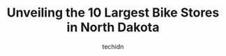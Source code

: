 ---
layout: ampstory
image: https://i0.wp.com/paketmu.com/wp-content/uploads/2023/06/the-ski-bike-shop-0-in-north-dakota-1686372564.jpeg?resize=640,853
author: techidn
featured: false
description: Explore the diverse Bike Store scene in North Dakota, home to an incredible selection of 10 establishments catering to every taste. Whether youre in search of iconic favorites or undiscover
title: Unveiling the 10 Largest Bike Stores in North Dakota
cover:
   title: Unveiling the 10 Largest Bike Stores in North Dakota
   subtitle: RICKPATE
   background: https://paketmu.com/wp-content/uploads/2023/06/the-ski-bike-shop-0-in-north-dakota-1686372564.jpeg

pages: 
 - layout: thirds
   top: <h1>#1 SCHEELS</h1>
   bottom: "<p>I really enjoy going to this store to find items I need. The staff are always friendly and ready to answer any questions. The store is always clean. There are so many opt</p>"
   background: https://paketmu.com/wp-content/uploads/2023/06/the-ski-bike-shop-1-in-north-dakota-1686372565.jpeg
   backgroundblur: true
 - layout: thirds
   top: <h1>#2 SCHEELS</h1>
   bottom: "<p>Large store with many different options of sports and clothing along w toys for the water and shore.Bought a pair of Nike shoes that ended up not fitting right and return</p>"
   background: https://paketmu.com/wp-content/uploads/2023/06/the-ski-bike-shop-2-in-north-dakota-1686372566.jpeg
   cta:
      link: https://paketmu.com/unveiling-the-10-largest-bike-stores-in-north-dakota/
      text: Unveiling the 10 Largest Bike Stores in North Dakota
 - layout: thirds
   top: <h1>#3 SCHEELS</h1>
   bottom: "<p>What an amazing store. There is literally something for everyone in there. The staff are extremely friendly and helpful and the prices were excellent. A must stop for any</p>"
   background: https://paketmu.com/wp-content/uploads/2023/06/the-ski-bike-shop-3-in-north-dakota-1686372567.jpeg
   cta:
      link: https://paketmu.com/unveiling-the-10-largest-bike-stores-in-north-dakota/
      text: Unveiling the 10 Largest Bike Stores in North Dakota
 - layout: thirds
   top: <h1>#4 DICKS Sporting Goods</h1>
   bottom: "<p>1451 E LaSalle Dr, Bismarck, ND 58503, United States</p>"
   background: https://images.unsplash.com/photo-1552083974-186346191183?ixlib=rb-4.0.3&ixid=MnwxMjA3fDB8MHxwaG90by1wYWdlfHx8fGVufDB8fHx8&auto=format&fit=crop&w=640&h=853&q=80
   cta:
      link: https://paketmu.com/unveiling-the-10-largest-bike-stores-in-north-dakota/
      text: Unveiling the 10 Largest Bike Stores in North Dakota
 - layout: thirds
   top: <h1>#5 Wheels Powersports</h1>
   bottom: "<p>432 36th St S, Fargo, ND 58103, United States</p>"
   background: https://images.unsplash.com/photo-1591393223703-56fe1347ac62?ixlib=rb-4.0.3&ixid=MnwxMjA3fDB8MHxwaG90by1wYWdlfHx8fGVufDB8fHx8&auto=format&fit=crop&w=640&h=853&q=80
   cta:
      link: https://paketmu.com/unveiling-the-10-largest-bike-stores-in-north-dakota/
      text: Unveiling the 10 Largest Bike Stores in North Dakota
 - layout: thirds
   top: <h1>#6 Great Northern Bicycle Company</h1>
   bottom: "<p>425 Broadway N, Fargo, ND 58102, United States</p>"
   background: https://images.unsplash.com/photo-1541356665065-22676f35dd40?ixlib=rb-4.0.3&ixid=MnwxMjA3fDB8MHxwaG90by1wYWdlfHx8fGVufDB8fHx8&auto=format&fit=crop&w=640&h=853&q=80
   cta:
      link: https://paketmu.com/unveiling-the-10-largest-bike-stores-in-north-dakota/
      text: Unveiling the 10 Largest Bike Stores in North Dakota
 - layout: thirds
   top: <h1>#7 Pure Powersports</h1>
   bottom: "<p>1520 U.S. Rte 2, Minot, ND 58701, United States</p>"
   background: https://images.unsplash.com/photo-1546497974-b213c9efb599?ixlib=rb-4.0.3&ixid=MnwxMjA3fDB8MHxwaG90by1wYWdlfHx8fGVufDB8fHx8&auto=format&fit=crop&w=640&h=853&q=80
   cta:
      link: https://paketmu.com/unveiling-the-10-largest-bike-stores-in-north-dakota/
      text: Unveiling the 10 Largest Bike Stores in North Dakota
 - layout: thirds
   middle: Continue reading...
   background: https://images.unsplash.com/photo-1595364397663-fca4f075d796?ixlib=rb-4.0.3&ixid=MnwxMjA3fDB8MHxwaG90by1wYWdlfHx8fGVufDB8fHx8&auto=format&fit=crop&w=640&h=853&q=80
   cta:
      link: https://paketmu.com/unveiling-the-10-largest-bike-stores-in-north-dakota/
      text: Unveiling the 10 Largest Bike Stores in North Dakota
      
---